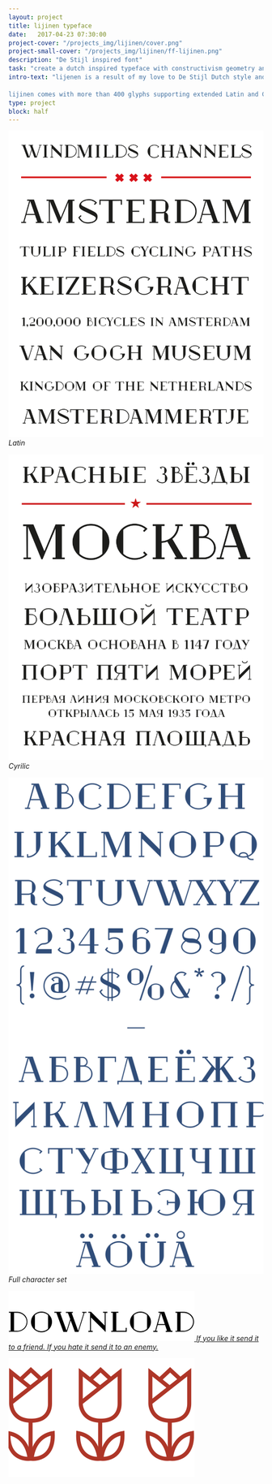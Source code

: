```yaml
---
layout: project
title: lijinen typeface
date:   2017-04-23 07:30:00
project-cover: "/projects_img/lijinen/cover.png"
project-small-cover: "/projects_img/lijinen/ff-lijinen.png"
description: "De Stijl inspired font"
task: "create a dutch inspired typeface with constructivism geometry and shapes."
intro-text: "lijenen is a result of my love to De Stijl Dutch style and geometric constructivism shapes. The idea behind lijinen was to build a font out of -more or less- simple geometrical line elements.

lijinen comes with more than 400 glyphs supporting extended Latin and Cyrillic alphabets."
type: project
block: half
---
```


<span class="p900">![](/projects_img/lijinen/f-1.svg)</span>
<span class="p-center">*Latin*</span>

<span class="p900">![](/projects_img/lijinen/f-2.svg)</span>
<span class="p-center">*Cyrilic*</span>

<span class="p900">![](/projects_img/lijinen/all.svg)</span>
<span class="p-center">*Full character set*</span>


<a href="/fonts/lijnen.ttf"><span class="p300">![](/projects_img/lijinen/download.svg)</span>
<span class="p-center">*If you like it send it to a friend. If you hate it send it to an enemy.*</span></a>


<span class="p100">![](/projects_img/lijinen/tulips.svg)</span>




